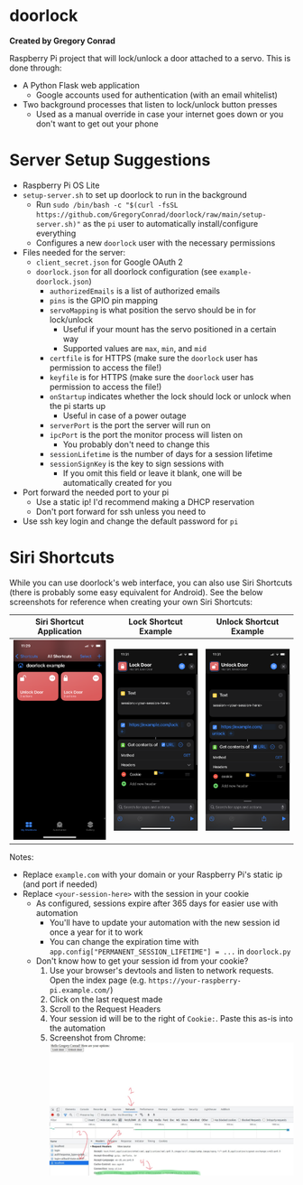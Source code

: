 # doorlock
**Created by Gregory Conrad**

Raspberry Pi project that will lock/unlock a door attached to a servo.
This is done through:
- A Python Flask web application
  - Google accounts used for authentication (with an email whitelist)
- Two background processes that listen to lock/unlock button presses
  - Used as a manual override in case your internet goes down or you don't want to get out your phone

# Server Setup Suggestions
- Raspberry Pi OS Lite
- `setup-server.sh` to set up doorlock to run in the background
  - Run `sudo /bin/bash -c "$(curl -fsSL https://github.com/GregoryConrad/doorlock/raw/main/setup-server.sh)"` as the `pi` user to automatically install/configure everything
  - Configures a new `doorlock` user with the necessary permissions
- Files needed for the server:
  - `client_secret.json` for Google OAuth 2
  - `doorlock.json` for all doorlock configuration (see `example-doorlock.json`)
    - `authorizedEmails` is a list of authorized emails
    - `pins` is the GPIO pin mapping
    - `servoMapping` is what position the servo should be in for lock/unlock
      - Useful if your mount has the servo positioned in a certain way
      - Supported values are `max`, `min`, and `mid`
    - `certfile` is for HTTPS (make sure the `doorlock` user has permission to access the file!)
    - `keyfile` is for HTTPS (make sure the `doorlock` user has permission to access the file!)
    - `onStartup` indicates whether the lock should lock or unlock when the pi starts up
      - Useful in case of a power outage
    - `serverPort` is the port the server will run on
    - `ipcPort` is the port the monitor process will listen on
      - You probably don't need to change this
    - `sessionLifetime` is the number of days for a session lifetime
    - `sessionSignKey` is the key to sign sessions with
      - If you omit this field or leave it blank, one will be automatically created for you
- Port forward the needed port to your pi
  - Use a static ip! I'd recommend making a DHCP reservation
  - Don't port forward for ssh unless you need to
- Use ssh key login and change the default password for `pi`

# Siri Shortcuts
While you can use doorlock's web interface, you can also use Siri Shortcuts
(there is probably some easy equivalent for Android).
See the below screenshots for reference when creating your own Siri Shortcuts:

| Siri Shortcut Application | Lock Shortcut Example | Unlock Shortcut Example |
| --- | --- | --- |
| ![](/screenshots/shortcut-app.png?raw=true) | ![](/screenshots/lock-shortcut.png?raw=true) | ![](/screenshots/unlock-shortcut.png?raw=true) |

Notes:
- Replace `example.com` with your domain or your Raspberry Pi's static ip (and port if needed)
- Replace `<your-session-here>` with the session in your cookie
  - As configured, sessions expire after 365 days for easier use with automation
    - You'll have to update your automation with the new session id once a year for it to work
    - You can change the expiration time with `app.config["PERMANENT_SESSION_LIFETIME"] = ...` in `doorlock.py`
  - Don't know how to get your session id from your cookie? 
    1. Use your browser's devtools and listen to network requests. Open the index page (e.g. `https://your-raspberry-pi.example.com/`)
    2. Click on the last request made
    3. Scroll to the Request Headers
    4. Your session id will be to the right of `Cookie:`. Paste this as-is into the automation
    5. Screenshot from Chrome: ![Chrome Devtools Screenshot](/screenshots/get-cookie-devtools.jpeg?raw=true)
